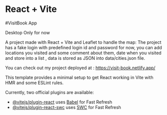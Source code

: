 # React + Vite

#VisitBook App 

Desktop Only for now


A project made with React + Vite and Leaflet to handle the map:
The project has a fake login with predefined login id and password for now, you can add locations you visited and some comment about them, date when you visited and store into a list , data is stored as JSON into data/cities.json file.

You can check out my project deployed at : https://visit-book.netlify.app/

This template provides a minimal setup to get React working in Vite with HMR and some ESLint rules.

Currently, two official plugins are available:

- [@vitejs/plugin-react](https://github.com/vitejs/vite-plugin-react/blob/main/packages/plugin-react/README.md) uses [Babel](https://babeljs.io/) for Fast Refresh
- [@vitejs/plugin-react-swc](https://github.com/vitejs/vite-plugin-react-swc) uses [SWC](https://swc.rs/) for Fast Refresh
